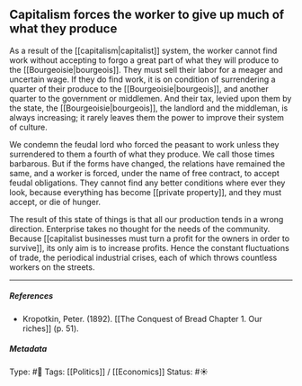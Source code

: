 ## Capitalism forces the worker to give up much of what they produce  # 

As a result of the [[capitalism|capitalist]] system, the worker cannot find work without accepting to forgo a great part of what they will produce to the [[Bourgeoisie|bourgeois]]. They must sell their labor for a meager and uncertain wage. If they do find work, it is on condition of surrendering a quarter of their produce to the [[Bourgeoisie|bourgeois]], and another quarter to the government or middlemen. And their tax, levied upon them by the state, the [[Bourgeoisie|bourgeois]], the landlord and the middleman, is always increasing; it rarely leaves them the power to improve their system of culture.

We condemn the feudal lord who forced the peasant to work unless they surrendered to them a fourth of what they produce. We call those times barbarous. But if the forms have changed, the relations have remained the same, and a worker is forced, under the name of free contract, to accept feudal obligations. They cannot find any better conditions where ever they look, because everything has become [[private property]], and they must accept, or die of hunger.

The result of this state of things is that all our production tends in a wrong direction. Enterprise takes no thought for the needs of the community. Because [[capitalist businesses must turn a profit for the owners in order to survive]], its only aim is to increase profits. Hence the constant fluctuations of trade, the periodical industrial crises, each of which throws countless workers on the streets.

___

##### References

- Kropotkin, Peter. (1892). [[The Conquest of Bread Chapter 1. Our riches]] (p. 51).

##### Metadata

Type: #🔴 
Tags: [[Politics]] / [[Economics]] 
Status: #☀️ 